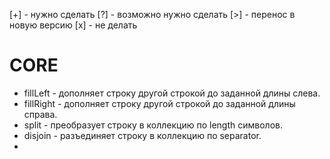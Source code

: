 [+] - нужно сделать
[?] - возможно нужно сделать
[>] - перенос в новую версию
[x] - не делать

# CORE
* fillLeft - дополняет строку другой строкой до заданной длины слева.
* fillRight - дополняет строку другой строкой до заданной длины справа.
* split - преобразует строку в коллекцию по length символов.
* disjoin - разъединяет строку в коллекцию по separator.
* 
